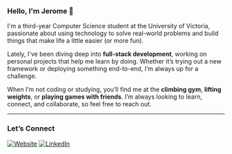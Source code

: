 ### Hello, I'm Jerome 👋

I'm a third-year Computer Science student at the University of Victoria, passionate about using technology to solve real-world problems and build things that make life a little easier (or more fun).

Lately, I've been diving deep into **full-stack development**, working on personal projects that help me learn by doing. Whether it’s trying out a new framework or deploying something end-to-end, I’m always up for a challenge.

When I’m not coding or studying, you’ll find me at the **climbing gym**, **lifting weights**, or **playing games with friends**. I’m always looking to learn, connect, and collaborate, so feel free to reach out.

---

### Let’s Connect

[![Website](https://img.shields.io/badge/Website-%23323330.svg?style=for-the-badge&logoColor=white)](https://www.jerometaruc.com)
[![LinkedIn](https://img.shields.io/badge/LinkedIn-%23323330.svg?style=for-the-badge&logo=linkedin&logoColor=white)](https://www.linkedin.com/in/jerometaruc)
